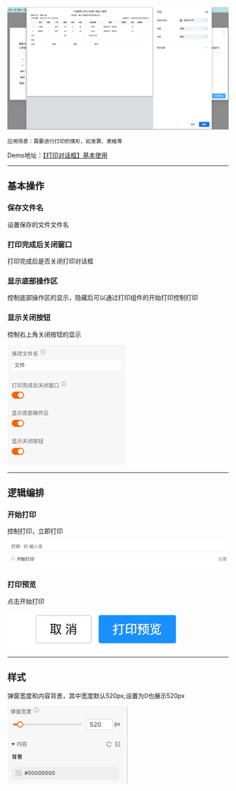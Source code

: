 ![Alt text](img/image.png)

```
应用场景：需要进行打印的情形，如发票、表格等
```
Demo地址：[【打印对话框】基本使用](https://my.mybricks.world/mybricks-pc-page/index.html?id=477865893630021)

----

## 基本操作
### 保存文件名
设置保存的文件文件名

### 打印完成后关闭窗口
打印完成后是否关闭打印对话框

### 显示底部操作区
控制底部操作区的显示，隐藏后可以通过打印组件的开始打印控制打印

### 显示关闭按钮
控制右上角关闭按钮的显示

![Alt text](img/image-1.png)

----
## 逻辑编排
### 开始打印
控制打印，立即打印

![Alt text](img/image-2.png)

### 打印预览
点击开始打印

![Alt text](img/image-3.png)

----

## 样式
弹窗宽度和内容背景，其中宽度默认520px,设置为0也展示520px

![Alt text](img/image-4.png)
